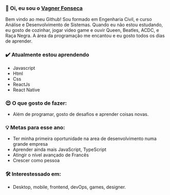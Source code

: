 
###  👋 Oi, eu sou o [Vagner Fonseca](https://www.linkedin.com/in/vagnercfonseca/)

Bem vindo ao meu Github! Sou formado em Engenharia Civil, e curso Análise e Desenvolvimento de Sistemas. Quando eu não estou estudando, eu gosto de cozinhar, jogar video game e ouvir Queen, Beatles, ACDC, e Raça Negra. 
A área da programação me encantou e eu gosto todos os dias de aprender.

### ✔️ Atualmente estou aprendendo
- Javascript 
- Html
- Css
- ReactJs
- React Native

### 😍 O que gosto de fazer:
- Além de programar, gosto de desafios e aprender coisas novas.

### 💡 Metas para esse ano:
- Ter minha primeira oportunidade na area de desenvolvimento numa grande empresa
- Aprender ainda mais JavaScript, TypeScript
- Atingir o nível avançado de Francês
- Crescer como pessoa

### 🛠 Interestessado em:
- Desktop, mobile, frontend, devOps, games, designer.
